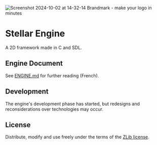 
![Screenshot 2024-10-02 at 14-32-14 Brandmark - make your logo in minutes](https://github.com/user-attachments/assets/ca47155b-fc28-48b7-bf2d-ec726dd5f3d2)

#  Stellar Engine

A 2D framework made in C and SDL.


## Engine Document

See [ENGINE.md](./ENGINE.md) for further reading (French).

## Development

The engine's development phase has started, but redesigns and reconsiderations over technologies may occur. 

## License

Distribute, modify and use freely under the terms of the [ZLib license](./LICENSE).

